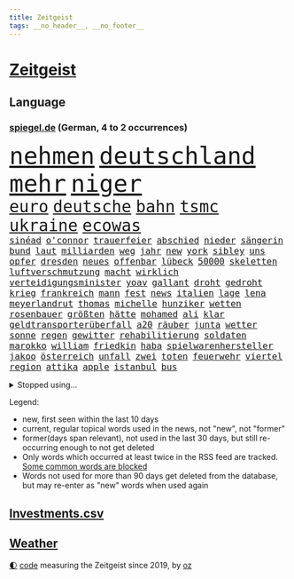 ```yaml
---
title: Zeitgeist
tags: __no_header__, __no_footer__
---
```


# [Zeitgeist](https://oliz.io/zeitgeist/)

## Language

<h3><a href="https://www.spiegel.de" target="_blank">spiegel.de</a> (German, 4 to 2 occurrences)</h3>
<p style="font-family:monospace">
<span style="font-size:32pt"><a href="news_links.html#nehmen" class="current">nehmen</a></span>
<span style="font-size:32pt"><a href="news_links.html#deutschland" class="current">deutschland</a></span>
<span style="font-size:32pt"><a href="news_links.html#mehr" class="current">mehr</a></span>
<span style="font-size:32pt"><a href="news_links.html#niger" class="current">niger</a></span>
<br>
<span style="font-size:22pt"><a href="news_links.html#euro" class="current">euro</a></span>
<span style="font-size:22pt"><a href="news_links.html#deutsche" class="current">deutsche</a></span>
<span style="font-size:22pt"><a href="news_links.html#bahn" class="current">bahn</a></span>
<span style="font-size:22pt"><a href="news_links.html#tsmc" class="new">tsmc</a></span>
<span style="font-size:22pt"><a href="news_links.html#ukraine" class="current">ukraine</a></span>
<span style="font-size:22pt"><a href="news_links.html#ecowas" class="new">ecowas</a></span>
<br>
<span style="font-size:12pt"><a href="news_links.html#sinéad" class="current">sinéad</a></span>
<span style="font-size:12pt"><a href="news_links.html#o'connor" class="new">o'connor</a></span>
<span style="font-size:12pt"><a href="news_links.html#trauerfeier" class="current">trauerfeier</a></span>
<span style="font-size:12pt"><a href="news_links.html#abschied" class="current">abschied</a></span>
<span style="font-size:12pt"><a href="news_links.html#nieder" class="current">nieder</a></span>
<span style="font-size:12pt"><a href="news_links.html#sängerin" class="current">sängerin</a></span>
<span style="font-size:12pt"><a href="news_links.html#bund" class="current">bund</a></span>
<span style="font-size:12pt"><a href="news_links.html#laut" class="current">laut</a></span>
<span style="font-size:12pt"><a href="news_links.html#milliarden" class="current">milliarden</a></span>
<span style="font-size:12pt"><a href="news_links.html#weg" class="current">weg</a></span>
<span style="font-size:12pt"><a href="news_links.html#jahr" class="current">jahr</a></span>
<span style="font-size:12pt"><a href="news_links.html#new" class="current">new</a></span>
<span style="font-size:12pt"><a href="news_links.html#york" class="current">york</a></span>
<span style="font-size:12pt"><a href="news_links.html#sibley" class="new">sibley</a></span>
<span style="font-size:12pt"><a href="news_links.html#uns" class="current">uns</a></span>
<span style="font-size:12pt"><a href="news_links.html#opfer" class="current">opfer</a></span>
<span style="font-size:12pt"><a href="news_links.html#dresden" class="current">dresden</a></span>
<span style="font-size:12pt"><a href="news_links.html#neues" class="current">neues</a></span>
<span style="font-size:12pt"><a href="news_links.html#offenbar" class="current">offenbar</a></span>
<span style="font-size:12pt"><a href="news_links.html#lübeck" class="current">lübeck</a></span>
<span style="font-size:12pt"><a href="news_links.html#50000" class="current">50000</a></span>
<span style="font-size:12pt"><a href="news_links.html#skeletten" class="new">skeletten</a></span>
<span style="font-size:12pt"><a href="news_links.html#luftverschmutzung" class="current">luftverschmutzung</a></span>
<span style="font-size:12pt"><a href="news_links.html#macht" class="current">macht</a></span>
<span style="font-size:12pt"><a href="news_links.html#wirklich" class="current">wirklich</a></span>
<span style="font-size:12pt"><a href="news_links.html#verteidigungsminister" class="current">verteidigungsminister</a></span>
<span style="font-size:12pt"><a href="news_links.html#yoav" class="new">yoav</a></span>
<span style="font-size:12pt"><a href="news_links.html#gallant" class="new">gallant</a></span>
<span style="font-size:12pt"><a href="news_links.html#droht" class="current">droht</a></span>
<span style="font-size:12pt"><a href="news_links.html#gedroht" class="current">gedroht</a></span>
<span style="font-size:12pt"><a href="news_links.html#krieg" class="current">krieg</a></span>
<span style="font-size:12pt"><a href="news_links.html#frankreich" class="current">frankreich</a></span>
<span style="font-size:12pt"><a href="news_links.html#mann" class="current">mann</a></span>
<span style="font-size:12pt"><a href="news_links.html#fest" class="current">fest</a></span>
<span style="font-size:12pt"><a href="news_links.html#news" class="current">news</a></span>
<span style="font-size:12pt"><a href="news_links.html#italien" class="current">italien</a></span>
<span style="font-size:12pt"><a href="news_links.html#lage" class="current">lage</a></span>
<span style="font-size:12pt"><a href="news_links.html#lena" class="current">lena</a></span>
<span style="font-size:12pt"><a href="news_links.html#meyerlandrut" class="new">meyerlandrut</a></span>
<span style="font-size:12pt"><a href="news_links.html#thomas" class="current">thomas</a></span>
<span style="font-size:12pt"><a href="news_links.html#michelle" class="new">michelle</a></span>
<span style="font-size:12pt"><a href="news_links.html#hunziker" class="new">hunziker</a></span>
<span style="font-size:12pt"><a href="news_links.html#wetten" class="current">wetten</a></span>
<span style="font-size:12pt"><a href="news_links.html#rosenbauer" class="new">rosenbauer</a></span>
<span style="font-size:12pt"><a href="news_links.html#größten" class="current">größten</a></span>
<span style="font-size:12pt"><a href="news_links.html#hätte" class="current">hätte</a></span>
<span style="font-size:12pt"><a href="news_links.html#mohamed" class="current">mohamed</a></span>
<span style="font-size:12pt"><a href="news_links.html#ali" class="current">ali</a></span>
<span style="font-size:12pt"><a href="news_links.html#klar" class="current">klar</a></span>
<span style="font-size:12pt"><a href="news_links.html#geldtransporterüberfall" class="new">geldtransporterüberfall</a></span>
<span style="font-size:12pt"><a href="news_links.html#a20" class="new">a20</a></span>
<span style="font-size:12pt"><a href="news_links.html#räuber" class="current">räuber</a></span>
<span style="font-size:12pt"><a href="news_links.html#junta" class="current">junta</a></span>
<span style="font-size:12pt"><a href="news_links.html#wetter" class="current">wetter</a></span>
<span style="font-size:12pt"><a href="news_links.html#sonne" class="current">sonne</a></span>
<span style="font-size:12pt"><a href="news_links.html#regen" class="current">regen</a></span>
<span style="font-size:12pt"><a href="news_links.html#gewitter" class="current">gewitter</a></span>
<span style="font-size:12pt"><a href="news_links.html#rehabilitierung" class="new">rehabilitierung</a></span>
<span style="font-size:12pt"><a href="news_links.html#soldaten" class="current">soldaten</a></span>
<span style="font-size:12pt"><a href="news_links.html#marokko" class="current">marokko</a></span>
<span style="font-size:12pt"><a href="news_links.html#william" class="current">william</a></span>
<span style="font-size:12pt"><a href="news_links.html#friedkin" class="new">friedkin</a></span>
<span style="font-size:12pt"><a href="news_links.html#haba" class="new">haba</a></span>
<span style="font-size:12pt"><a href="news_links.html#spielwarenhersteller" class="new">spielwarenhersteller</a></span>
<span style="font-size:12pt"><a href="news_links.html#jakoo" class="new">jakoo</a></span>
<span style="font-size:12pt"><a href="news_links.html#österreich" class="current">österreich</a></span>
<span style="font-size:12pt"><a href="news_links.html#unfall" class="current">unfall</a></span>
<span style="font-size:12pt"><a href="news_links.html#zwei" class="current">zwei</a></span>
<span style="font-size:12pt"><a href="news_links.html#toten" class="current">toten</a></span>
<span style="font-size:12pt"><a href="news_links.html#feuerwehr" class="current">feuerwehr</a></span>
<span style="font-size:12pt"><a href="news_links.html#viertel" class="current">viertel</a></span>
<span style="font-size:12pt"><a href="news_links.html#region" class="current">region</a></span>
<span style="font-size:12pt"><a href="news_links.html#attika" class="new">attika</a></span>
<span style="font-size:12pt"><a href="news_links.html#apple" class="current">apple</a></span>
<span style="font-size:12pt"><a href="news_links.html#istanbul" class="current">istanbul</a></span>
<span style="font-size:12pt"><a href="news_links.html#bus" class="current">bus</a></span>
</p>
<details>
<summary>Stopped using...</summary>
<p class="former" style="font-size:12pt">
gegenseitig(1020) lukaschenko(1019) verschärft(1019) warten(1019) entlassung(1018) gerichtshof(1018) gewaltige(1018) sicherheitsbehörden(1018) zurzeit(1018) angeklagte(1017) ankündigung(1017) kassiert(1017) untersuchungen(1017) wirkte(1017) abgeordnete(1016) einstieg(1016) hinaus(1016) keller(1016) tatverdächtige(1016) warnung(1016) abgeordneten(1015) alternativen(1015) ausfallen(1015) christine(1015) entlässt(1015) hongkong(1015) verpflichtet(1015) übergeben(1015) meghan(1014) spdpolitikerin(1014) bremen(1013) direkt(1013) erklärte(1013) freiheitsstrafe(1013) angekommen(1012) bundesweit(1012) geduld(1012) gefährlicher(1012) gerechtigkeit(1012) gesundheit(1012) hessen(1012) medikamente(1012) rat(1012) schweigen(1012) senat(1012) 2018(1011) arbeitsplatz(1011) attentat(1011) eng(1011) erwägt(1011) gestrichen(1011) illegalen(1011) kanzleramt(1011) kriminellen(1011) null(1011) stellte(1011) untersuchungsausschuss(1011) werder(1011) enthüllt(1010) italienische(1010) kardinal(1010) käufer(1010) patienten(1010) studierenden(1010) verhindert(1010) europäischer(1009) geldstrafe(1009) geändert(1009) investitionen(1009) legen(1009) nahverkehr(1009) spott(1009) verlierer(1009) verschiebt(1009) queen(1008) rafael(1008) 27(1007) ausgeliefert(1007) bedenken(1007) besetzt(1007) erlitt(1007) mangelt(1007) potsdam(1007) 65(1006) erschüttert(1006) lebte(1006) offiziellen(1006) verheerenden(1006) appell(1005) lernt(1005) pflanzen(1005) verschwand(1005) via(1005) entsetzen(1004) gebrochen(1004) bekamen(1001) claudia(1001) gefangene(1001) restaurants(1001) produzieren(1000) steckte(1000) verfehlt(1000) italienischen(999) offenen(998) 23(997) angeklagten(996) empfängt(996) em(995) immunität(995) beschlagnahmt(994) real(994) hängen(993) erfolgreichsten(992) übernommen(992) drängen(990) großem(990) behalten(989) empfehlung(989) jürgen(989) rechtsstreit(989) staffel(989) favorit(986) orten(986) rentner(986) s(986) wachsen(985) iranischen(984) wandel(984) automatisch(983) profis(983) beweise(981) halbe(981) stress(980) karten(977) gruppen(976) kandidatur(976) benötigen(975) schützt(975) günther(974) sogenannten(974) überfall(972) erhebliche(969) karlsruhe(963) einblicke(962) teuren(959) abschluss(956) polizeiruf(917) kannte(875) günstig(874) hochschulen(857) verantwortliche(857) bewirbt(841) geehrt(822) lehren(771) flohen(769) bundesrat(742) zugestimmt(736) las(724) einführung(723) erscheint(713) entlastung(709) japans(709) günstiges(700) rückgabe(687) nachmittag(686) befreiung(682) bestätigte(681) fehlender(674) telefoniert(670) tiger(670) minderheiten(667) vorteil(665) bekräftigt(660) jährlich(650) krankenkassen(645) eingeführt(644) zeitpunkt(642) 200000(639) gedrängt(638) elke(637) heidenreich(637) bekannteste(612) tradition(603) stephen(602) außenministerium(600) auseinandersetzungen(598) kretschmann(592) ruhrgebiet(583) zuständig(578) klappt(575) kanzlers(574) hochzeit(573) leitete(573) nadal(570) neuwagen(559) widersprechen(559) geplatzt(558) wild(552) bonn(549) geklagt(545) erneuert(543) fake(541) gezwungen(534) überzeugung(529) positiven(526) transparenz(517) 17jährige(515) don(510) zugenommen(509) fern(506) dubiosen(505) gelöst(505) vermieter(504) dieter(494) messerangriff(490) lindners(485) organisierte(481) talent(474) wiederaufbau(473) niedersächsischen(472) ausfall(457) locken(457) jesus(451) ufer(451) brasilianische(450) fahrräder(437) ehrt(436) verfassungswidrig(436) kippt(434) luisa(432) mordfall(432) steuerhinterziehung(432) ancelotti(430) carlo(430) weltverband(430) verzweiflung(427) 8(426) ran(425) andy(424) 79(422) grünenpolitikerin(422) japanische(422) elisabeth(421) verklagen(420) steuerzahler(419) befeuert(406) veröffentlichen(405) zulassung(402) anlauf(400) alzheimer(397) brasilianischen(397) schwimmen(396) setzten(396) wozu(391) grün(390) erobern(389) republikanern(388) tirol(387) bekämpft(386) kostete(386) 16jähriger(382) bundes(382) verkehrsministerium(380) völker(380) geschichtenewsletter(378) extra(376) islamische(376) bleibe(375) erlegen(375) aufgaben(367) neubauer(365) demonstration(353) vertrauliche(352) leopard2panzer(351) fahrerin(350) raten(346) werben(345) neukölln(344) heidenheim(342) 89(340) heikle(340) terminal(339) atomkraftwerk(335) perfekt(335) eben(322) banden(321) behindert(317) unbeantwortet(317) roboter(311) atomausstieg(310) aufholjagd(307) bewusstlos(305) eingehalten(302) nationaltrainer(302) tarifstreit(301) staatsmedien(298) beihilfe(296) neymar(292) niederlagen(291) silva(290) freiem(289) symbole(289) arzneimittel(288) direktor(288) exklusiv(288) geheimdokumente(288) steven(288) urteilt(288) jauch(287) illegales(286) sparkurs(286) sauber(285) abgelegt(283) erzielen(283) razzien(283) 300000(281) besitz(279) festgehalten(279) massenweise(278) desinformation(276) kohl(276) missionen(275) satelliten(273) titanic(271) baustellen(269) entführt(269) erklärungen(269) geschmack(264) armin(261) bekenntnis(261) misstrauen(258) zugeständnisse(257) palmer(256) umbruch(256) nachrichtenagentur(255) ulm(252) häufigsten(248) düpiert(247) klimaproteste(247) stimmten(244) ernennung(242) group(242) autofahrerin(241) jeff(241) formiert(239) prophezeit(239) verbrenner(239) autokonzern(238) rennens(238) präsidentschaftskandidatur(237) hirn(236) anzahl(235) rupert(234) beunruhigt(230) game(230) hauses(230) mitgliedern(230) technische(229) bernhard(228) kunstwerk(228) ushersteller(228) kontrollen(226) wiederholen(226) geschwiegen(225) durcheinander(224) hinnehmen(224) belgier(220) gekündigt(220) 2009(219) forderten(219) little(219) supermarkt(219) ubahn(219) ungewöhnliches(219) bundesrechnungshof(215) opfers(215) kohlendioxid(213) kriegen(213) tvserie(213) polizeigewalt(212) reichsbürger(212) gebet(211) konzernchef(210) kundgebung(210) streamingdienst(209) wilde(207) ähnliche(207) hungern(206) nizza(206) geringe(205) gängige(205) kulturstaatsministerin(205) beeindruckt(203) zehnte(202) tanzt(201) modells(200) bruchteil(199) fahnder(199) ussängerin(199) applaus(198) emotionale(197) auflage(196) gerüstet(196) revision(195) täglichen(195) geschadet(194) demonstrierten(193) fassen(193) nachteil(193) geldbuße(192) plätze(192) 31jährige(190) gesundheitliche(190) ausfindig(189) demonstriert(189) prozesse(189) lehre(188) minderjährige(188) wucht(188) miete(187) wilden(187) adam(184) bundeswirtschaftsminister(184) verfolger(184) begeistern(183) parteifreund(183) ma(181) mitgerissen(181) unbrauchbar(181) bad(180) schwache(180) zwingt(180) entwickelten(179) geschult(179) wayne(179) zwang(179) fortan(178) minderjährig(177) palästinensern(177) fukushima(175) janet(175) yellen(175) bauer(173) süchtig(173) verbindliche(173) verschuldet(173) entsprechende(172) erbost(171) gewaltvorwürfe(171) rast(171) rheinmetall(171) sozialer(171) vorstandschef(171) wände(171) regierungsvertreter(170) einbruchs(169) pascha(169) dasteht(168) rüstungsindustrie(168) streitgespräch(168) erschüttern(167) getötete(167) siebenjährige(167) cumexskandal(164) angemeldet(163) bvb(163) junior(163) räume(163) stürmte(163) bestrafen(162) kleinere(162) stoffe(162) umweltbundesamt(162) verbreiteten(162) geständnis(161) bär(160) dennis(160) zehnten(160) messerangriffs(159) scholz’(159) habecks(158) militäreinsatz(158) abiturienten(157) verzögerung(157) allerlei(156) regierungsparteien(156) tourist(156) story(155) massachusetts(154) offenbaren(154) briefkasten(153) nachträglich(153) ringe(153) 130(152) brüskiert(152) loswerden(152) usmedien(152) verursachen(152) schwebt(149) zaun(149) elektrisch(148) hochzeiten(148) feministische(146) gleichgeschlechtliche(146) kapstadt(146) radfahrer(146) atmen(144) gladbach(144) basketball(143) landtagsabgeordneter(143) sächsische(143) tennisprofi(143) förderprogramm(142) komponist(142) verschwörungstheorien(142) 42jähriger(141) backen(141) erhöhten(141) kaiser(141) ofen(141) ratlos(141) reichelt(141) verwandten(141) schlappe(140) 102(139) bahnstreik(139) beigetragen(139) nairobi(139) retourkutsche(139) warburgbank(139) zwickau(139) boxer(138) randalierer(137) augsburger(136) ernüchterung(136) fähre(136) beweismittel(135) christophe(135) galtier(135) ausweitung(134) gier(134) umweltverbände(134) verschont(134) büchern(133) haushaltsstreit(133) mindestlohn(133) sky(133) baltimore(132) manhattan(132) mobilisiert(132) vorfahren(132) zeug(132) aktienkurs(131) fakten(131) meerestiere(131) prioritäten(131) roger(131) wetterphänomen(131) koma(130) ruht(130) frisst(129) hanau(129) regulierung(128) saisonstart(128) verbraucherinnen(128) staatssekretär(127) wach(127) bären(126) gezahlt(126) nablus(126) usbundesstaats(126) wärmewende(126) hohes(125) sterbehilfe(125) unbedenklich(125) verschwörungsmythen(125) dekret(124) leuchten(124) umarmt(124) bürgermeisters(123) geheimnisvolle(123) rüstungskonzern(123) solidarisch(123) gesteht(122) spieltag(121) dringen(120) musikalisch(120) pascal(120) zerreißprobe(120) tarifkonflikt(118) antiken(117) beruflich(117) pen(117) bestreiten(116) ethnische(116) getränk(116) konkurrent(116) periode(116) schwedischen(116) verblüffenden(116) facebookkonzern(115) flop(115) militanten(115) 27jähriger(114) duschen(114) gestimmt(114) tarifvertrag(114) unterhaus(114) tropischen(113) angeschlagene(112) bovenschulte(112) vergangenes(112) angeordnet(111) bahnreisende(111) ludger(111) machthabers(111) obduktion(111) wiedergewählt(111) wahnvorstellungen(109) ampelfraktionen(108) effektiv(108) leak(107) heben(106) eugh(105) malte(105) günter(103) basteln(102) dienstleister(102) managerin(102) unerlaubten(102) weltbevölkerung(102) angelegten(101) bereiche(101) gewusst(101) vermelden(100) birgt(99) geisel(99) halbiert(99) innovationen(99) lunge(99) zurückgetreten(99) alexey(98) minderjähriger(98) moskaljow(98) ngo(98) rechtspopulistischen(98) stadler(98) theorie(98) 1974(97) fax(97) kräftige(97) militärstützpunkt(97) unseres(97) veranstaltungen(97) versammelten(97) hausdurchsuchung(96) nirgendwo(96) zugunsten(96) inlandsgeheimdienst(95) sichere(95) arbeitswelt(94) ermutigt(93) knappes(93) erhebung(92) ferraripilot(92) frommer(92) niemandem(92) berlusconi(91) kolosseum(91) kürzt(91) längste(91) niedrigsten(91) schlichtung(91) silvio(91) verbringt(91) barry(90) bundestagsuntersuchungsausschuss(90) gekennzeichnet(90) geleakte(90) illinois(90) kettensägen(90) track(90) verwendung(90) victor(90) zeitung(90) anwohnern(89) katastrophen(89) kuss(89) mildes(89) 9euroticket(88) badehose(88) blutigen(88) bvbspieler(88) episoden(88) gegend(88) klettern(88) vertretung(87) einfuhren(86) flecken(86) kolleginnen(86) lärm(86) prangerte(86) privatermittler(86) radklassiker(86) sang(86) tk(86) twitternutzer(86) betriebsräte(85) experiment(85) fühle(85) gehaltskürzungen(85) ost(85) wache(85) wilhelm(85) 81jährige(84) disziplinarverfahren(84) edelmetall(84) flüssigkeit(84) frontscheibe(84) netzwerke(84) präsent(84) verhasst(84) aufarbeiten(83) cduabgeordneter(83) formfehler(83) henne(83) vertrauten(83) anstiftung(82) dienten(82) erinnerte(82) extrainer(82) freak(82) jagen(82) kaliforniens(82) kasachstan(82) kuchen(82) leslie(82) luxus(82) zusatz(82) begrüßen(81) enttäuschte(81) geirrt(81) impfschäden(81) schengenraum(81) vergiften(81) beschließen(80) medienberichte(80) obszöne(80) danker(79) girls(79) leidens(79) profiteuren(79) sinnvolle(79) überwiesen(79) 209(78) auftragskiller(78) genditzki(78) geruchssinn(78) kfw(78) tönen(78) ussupreme(78) abteilung(77) bodycamaufnahmen(77) erfordert(77) gefundenen(77) interna(77) klimabilanz(77) mach(77) palme(77) tippt(77) vielmehr(77) abiturprüfungen(76) barbara(76) digitaldrucke(76) geschwindigkeit(76) luftüberlegenheit(76) newton(76) osteuropäische(76) problematisch(76) rotenburg(76) sektenführer(76) unterkühlt(76) vorstandsboss(76) wertlose(76) buchen(75) erhöhte(75) grundschüler(75) maik(75) rollenklischees(75) schusswechsel(75) wiederannäherung(75) zerren(75) einkommensteuer(74) energiesicherheit(74) familienunternehmens(74) generiert(74) gewalttätigen(74) grauen(74) high(74) miese(74) supreme(74) vergebung(74) adele(73) beratungsstellen(73) datenleck(73) ereignis(73) heirateten(73) prominentem(73) sendezeit(73) abstellraum(72) gebäudeenergiegesetz(72) gegenständen(72) justizirrtum(72) vermischen(72) angemessene(71) beruhen(71) erzieher(71) sprints(71) vorgeschlagen(71) berufsausbildung(70) beteiligte(70) diskutierten(70) exaudichef(70) faszination(70) fertigen(70) frontflügel(70) schmerzgrenze(70) selbstversuch(70) seltsame(70) weigert(70) abreißen(69) dreifach(69) präsidentschaftswahlkampf(69) usdemokraten(69) verstarb(69) 65jähriger(68) antun(68) glücksspiel(68) idiot(68) reeperbahn(68) spielberg(68) tübinger(68) vierten(68) übergibt(68) blühende(67) expertengremium(67) gewissheit(67) kontaktieren(67) lüneburg(67) terrorismus(67) chris(66) dienste(66) drohnenattacke(66) dschenin(66) kibildern(66) klausel(66) raschen(66) strafverfolger(66) tendenziell(66) chefetagen(65) gefeuerter(65) gefördert(65) hauptrennen(65) laschet(65) richteten(65) roboters(65) terrorverdächtige(65) 116(64) 39jähriger(64) baumgartner(64) beleuchtet(64) costner(64) deckeln(64) erregen(64) fossile(64) fristlose(64) 288(63) aufsteiger(63) eklatant(63) importpreise(63) kinderarzt(63) oma(63) organisierter(63) rekrutieren(63) samen(63) dieselprozess(62) energieintensive(62) gewerkschaftern(62) niño(62) onlinebanking(62) redbullpilot(62) ungeklärte(62) wmo(62) adeyemi(61) beliebteste(61) exekutiert(61) karim(61) versöhnliche(60) ärztliche(60) ökonomische(60) betreten(59) hörten(59) knast(59) weltwirtschaftsforum(59) altenheime(58) arabische(58) blamiert(58) infolge(58) kenianischen(58) niederzulegen(58) vergabe(58) araber(57) audichef(57) coco(57) co₂deponien(57) hinab(57) nackte(57) rechtlich(57) santa(57) skurrilen(57) bodyguard(56) email(56) koranverbrennung(56) kündigungen(56) leuten(56) partien(56) zugespitzt(56) übte(56) dschihad(55) klerikerstand(55) mahnen(55) sauerland(55) suizid(55) uskapitol(55) veränderter(55) abgesegnet(54) hoffnungslosigkeit(54) kryptowährungen(54) muscheln(54) straßenbahnen(54) umfassen(54) vereinbart(54) anordnen(53) grunde(53) zelten(53) abschreckende(52) balkonkraftwerk(52) blume(52) diego(52) kopfhörer(52) selbstkritik(52) verzögert(52) windgeschwindigkeiten(52) 11000(51) disneyfilm(51) fußballteam(51) israelischem(51) schillernde(51) schwärzungen(51) temperaturrekorde(51) wuchs(51) arne(50) gewittern(50) lands(50) luxuriöse(50) unentdeckt(50) wärme(50) betrügern(49) cartoonisten(49) chiliöl(49) dauerkrise(49) eugericht(49) geheimdiensten(49) männerligen(49) rundfahrt(49) bildchef(48) diekmann(48) friedhof(48) stichwahl(48) verkehrsplanung(48) anheben(47) cavendish(47) forensische(47) prüflinge(47) unabhängiger(47) wanderten(47) 1300(46) abwertenden(46) bezos(46) chancengleichheit(46) faire(46) stadtverwaltung(46) winkler(46) wortwahl(46) erkennt(45) gesetzes(45) halte(45) indiana(45) loslösung(45) schicksals(45) schwangeren(45) speicher(45) sympathisch(45) aufsteigen(44) bauteile(44) exverkehrsminister(44) falsches(44) finanzunternehmer(44) heutiger(44) amtsträger(43) anzuwerben(43) mix(43) sicherheitsgründen(43) zone(43) amüsieren(42) misshandlung(42) teilnehmern(42) uskampfjets(42) zwölfjähriger(42) beratungen(41) cduverkehrssenatorin(41) eiskalt(41) emiraten(41) enttäuschungen(41) fanszene(41) fußballstadion(41) demokratiebewegung(40) leidtragende(40) nikolaus(40) stationierung(40) überführen(40) abgabe(39) friedrichstraße(39) geforderten(39) gescheiterte(39) nachtzug(39) passagierjet(39) saturn(39) strich(39) ungefähr(39) entwicklungshelfer(38) federer(38) gasspeicher(38) kirevolution(38) spionagesatelliten(38) tsipras(38) überweisungen(38) 145(37) ausprobiert(37) pflegerin(37) rathäuser(37) schweiß(37) argumentiert(36) cat(36) european(36) obdachlose(36) stellenwert(36) abo(35) belästigungsvorwürfen(35) besucherin(35) garmischpartenkirchen(35) namhafte(35) perücken(35) rising(35) starkoch(35) wümme(35) alan(34) erlaubte(34) hiesige(34) kriminologe(34) ramsan(34) tschetschenische(34) torpedieren(33) trauma(33) vorgeht(33) befugnisse(32) beschäftigung(32) illerkirchberg(32) nachkommen(32) parteivorsitzenden(32) schuldenbremse(32) selbstbestimmungsgesetz(32) terrasse(32) verdonnert(32) verfügt(32) brandsätze(31) chemie(31) gebäudeenergiegesetzes(31) kolonien(31) neugier(31) populistischen(31) bundesagentur(30) einschnitte(30) konkurrierende(30) sozialdemokrat(30) aufbringen(29) brennerroute(29) brooklyn(29) mächtiger(29) niedriger(29) oldenburg(29) schmerz(29) abkassiert(28) fotovoltaik(28) muchová(28) riechen(28) schlammschlacht(28) sonnencreme(28) spezielles(28) telefon(28) attraktiv(27) drinnen(27) d’azur(27) freikommen(27) hilferufe(27) kapitalismus(27) drehbuch(26) grafikdesignerin(26) iranerin(26) karolína(26) übertrieben(26) bergsturz(25) börsengang(25) dnjepr(25) expedition(25) parteigründung(25) sonnencremespender(25) waggon(25) überlegen(25) amokläufen(24) auserkoren(24) brandenburgischen(24) brechstange(24) ehre(24) errechnet(24) rutsch(24) sprang(24) techniker(24) theorien(24) truppenübungsplatz(24) fertiggestellt(23) pilze(23) schlüsselpositionen(23) unaufhörlich(23) beworben(22) bezirksamt(22) ihor(22) sonneberg(22) toxischen(22) vermint(22) zelle(22) aiwanger(21) asylkompromiss(21) genehmigung(21) kabarettistin(21) luftverteidigung(21) nochehefrau(21) rumäniens(21) badesee(20) festsetzen(20) fußballem(20) havarierten(20) investition(20) jagten(20) quellen(20) toronto(20) voranschreitenden(20) vororten(20) ausgedient(19) autokrat(19) container(19) gentechnisch(19) staatsmacht(19) verbindlich(19) programme(18) sommerwetter(18) soziologin(18) unpassend(18) vereitelt(18) alfons(17) ausgetreten(17) homophobe(17) messern(17) nationalkonservativen(17) pechstein(17) pechsteins(17) schuhbeck(17) teilhabe(17) mitgliedsländer(16) parteifreunde(16) popstars(16) söldnerführer(16) arztpraxen(15) heizgesetz(15) jazz(15) kühn(15) monatelangem(15) ralph(15) rapperin(15) reiseziele(15) speziell(15) unionsparteien(15) verlangten(15) befragen(14) falle(14) feindbild(14) geteilt(14) militäroperation(14) nations(14) versöhnen(14) burnout(13) diskriminierend(13) jenny(13) schmidt(13) vergangen(13) verkehrskontrolle(13) chinooktransporthubschraubern(12) entgegenwirken(12) erschöpfung(12) finalen(12) hochtouren(12) psgtrainer(12) bakterielle(11) delon(11) luxusanwesen(11) palästinensischen(11) rückschritt(11) victoria(11)
</p>
</details>
<p>Legend:
<ul>
<li><span class="new">new</span>, first seen within the last 10 days</li>
<li><span class="current">current</span>, regular topical words used in the news, not "new", not "former"</li>
<li><span class="former">former(days span relevant)</span>, not used in the last 30 days, but still re-occurring enough to not get deleted</li>
<li>Only words which occurred at least twice in the RSS feed are tracked. <a href="language/filters.py">Some common words are blocked</a></li>
<li>Words not used for more than 90 days get deleted from the database, but may re-enter as "new" words when used again</li>
</ul>
</p>

## [Investments](investments.html)[.csv](investments.csv)

## [Weather](weather.html)

<footer>
<a href="javascript:toggleTheme()" class="nav">🌓</a>
<a href="https://github.com/ooz/zeitgeist">code</a> measuring the Zeitgeist since 2019, by <a href="https://oliz.io">oz</a>
</footer>
